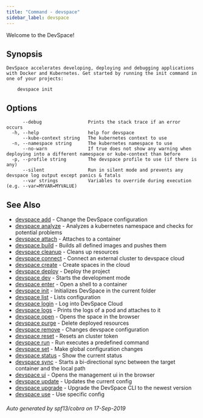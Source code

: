 ```yaml
---
title: "Command - devspace"
sidebar_label: devspace
---
```



Welcome to the DevSpace!

## Synopsis

```
DevSpace accelerates developing, deploying and debugging applications with Docker and Kubernetes. Get started by running the init command in one of your projects:

	devspace init
```
## Options

```
      --debug                 Prints the stack trace if an error occurs
  -h, --help                  help for devspace
      --kube-context string   The kubernetes context to use
  -n, --namespace string      The kubernetes namespace to use
      --no-warn               If true does not show any warning when deploying into a different namespace or kube-context than before
  -p, --profile string        The devspace profile to use (if there is any)
      --silent                Run in silent mode and prevents any devspace log output except panics & fatals
      --var strings           Variables to override during execution (e.g. --var=MYVAR=MYVALUE)
```

## See Also

* [devspace add](/docs/cli/commands/devspace_add)	 - Change the DevSpace configuration
* [devspace analyze](/docs/cli/commands/devspace_analyze)	 - Analyzes a kubernetes namespace and checks for potential problems
* [devspace attach](/docs/cli/commands/devspace_attach)	 - Attaches to a container
* [devspace build](/docs/cli/commands/devspace_build)	 - Builds all defined images and pushes them
* [devspace cleanup](/docs/cli/commands/devspace_cleanup)	 - Cleans up resources
* [devspace connect](/docs/cli/commands/devspace_connect)	 - Connect an external cluster to devspace cloud
* [devspace create](/docs/cli/commands/devspace_create)	 - Create spaces in the cloud
* [devspace deploy](/docs/cli/commands/devspace_deploy)	 - Deploy the project
* [devspace dev](/docs/cli/commands/devspace_dev)	 - Starts the development mode
* [devspace enter](/docs/cli/commands/devspace_enter)	 - Open a shell to a container
* [devspace init](/docs/cli/commands/devspace_init)	 - Initializes DevSpace in the current folder
* [devspace list](/docs/cli/commands/devspace_list)	 - Lists configuration
* [devspace login](/docs/cli/commands/devspace_login)	 - Log into DevSpace Cloud
* [devspace logs](/docs/cli/commands/devspace_logs)	 - Prints the logs of a pod and attaches to it
* [devspace open](/docs/cli/commands/devspace_open)	 - Opens the space in the browser
* [devspace purge](/docs/cli/commands/devspace_purge)	 - Delete deployed resources
* [devspace remove](/docs/cli/commands/devspace_remove)	 - Changes devspace configuration
* [devspace reset](/docs/cli/commands/devspace_reset)	 - Resets an cluster token
* [devspace run](/docs/cli/commands/devspace_run)	 - Run executes a predefined command
* [devspace set](/docs/cli/commands/devspace_set)	 - Make global configuration changes
* [devspace status](/docs/cli/commands/devspace_status)	 - Show the current status
* [devspace sync](/docs/cli/commands/devspace_sync)	 - Starts a bi-directional sync between the target container and the local path
* [devspace ui](/docs/cli/commands/devspace_ui)	 - Opens the management ui in the browser
* [devspace update](/docs/cli/commands/devspace_update)	 - Updates the current config
* [devspace upgrade](/docs/cli/commands/devspace_upgrade)	 - Upgrade the DevSpace CLI to the newest version
* [devspace use](/docs/cli/commands/devspace_use)	 - Use specific config

###### Auto generated by spf13/cobra on 17-Sep-2019
